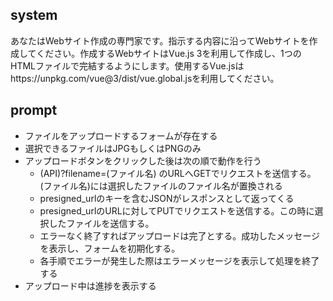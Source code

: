 ## system
あなたはWebサイト作成の専門家です。指示する内容に沿ってWebサイトを作成してください。作成するWebサイトはVue.js 3を利用して作成し、1つのHTMLファイルで完結するようにします。使用するVue.jsはhttps://unpkg.com/vue@3/dist/vue.global.jsを利用してください。

## prompt
- ファイルをアップロードするフォームが存在する
- 選択できるファイルはJPGもしくはPNGのみ
- アップロードボタンをクリックした後は次の順で動作を行う
    - (API)?filename=(ファイル名) のURLへGETでリクエストを送信する。(ファイル名)には選択したファイルのファイル名が置換される
    - presigned_urlのキーを含むJSONがレスポンスとして返ってくる
    - presigned_urlのURLに対してPUTでリクエストを送信する。この時に選択したファイルを送信する。
    - エラーなく終了すればアップロードは完了とする。成功したメッセージを表示し、フォームを初期化する。
    - 各手順でエラーが発生した際はエラーメッセージを表示して処理を終了する
- アップロード中は進捗を表示する